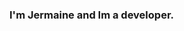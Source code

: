 ### I'm Jermaine and Im a developer.

<!--
**jermainem/jermainem** is a ✨ _special_ ✨ repository because its `README.md` (this file) appears on your GitHub profile.

Here are some ideas to get you started:

- 🔭 I’m currently working on Valve + Meter Performance Marketing as a web developer
- Currenlu learning C#, React, Angular 2+, Ruby on Rails
-->
